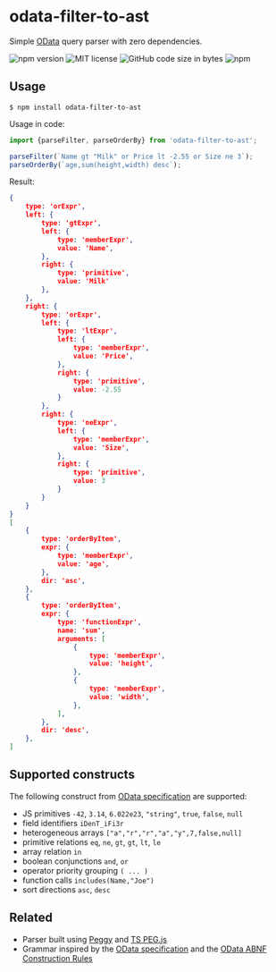 # odata-filter-to-ast

Simple [OData](https://www.odata.org/) query parser with zero dependencies.

![npm version](https://img.shields.io/npm/v/odata-filter-to-ast)
![MIT license](https://img.shields.io/npm/l/odata-filter-to-ast)
![GitHub code size in bytes](https://img.shields.io/github/languages/code-size/petrzjunior/odata-filter-to-ast)
![npm](https://img.shields.io/npm/dw/odata-filter-to-ast)

## Usage

```shell
$ npm install odata-filter-to-ast
```

Usage in code:

```js
import {parseFilter, parseOrderBy} from 'odata-filter-to-ast';

parseFilter(`Name gt "Milk" or Price lt -2.55 or Size ne 3`);
parseOrderBy(`age,sum(height,width) desc`);
```

Result:

```json lines
{
	type: 'orExpr',
	left: {
		type: 'gtExpr',
		left: {
			type: 'memberExpr',
			value: 'Name',
		},
		right: {
			type: 'primitive',
			value: 'Milk'
		},
	},
	right: {
		type: 'orExpr',
		left: {
			type: 'ltExpr',
			left: {
				type: 'memberExpr',
				value: 'Price',
			},
			right: {
				type: 'primitive',
				value: -2.55
			}
		},
		right: {
			type: 'neExpr',
			left: {
				type: 'memberExpr',
				value: 'Size',
			},
			right: {
				type: 'primitive',
				value: 3
			}
		}
	}
}
[
	{
		type: 'orderByItem',
		expr: {
			type: 'memberExpr',
			value: 'age',
		},
		dir: 'asc',
	},
	{
		type: 'orderByItem',
		expr: {
			type: 'functionExpr',
			name: 'sum',
			arguments: [
				{
					type: 'memberExpr',
					value: 'height',
				},
				{
					type: 'memberExpr',
					value: 'width',
				},
			],
		},
		dir: 'desc',
	},
]
```

## Supported constructs

The following construct
from [OData specification](http://docs.oasis-open.org/odata/odata/v4.01/odata-v4.01-part2-url-conventions.html) are
supported:

- JS primitives `-42`, `3.14`, `6.022e23`, `"string"`, `true`, `false`, `null`
- field identifiers `iDenT_iFi3r`
- heterogeneous arrays `["a","r","r","a","y",7,false,null]`
- primitive relations `eq`, `ne`, `gt`, `gt`, `lt`, `le`
- array relation `in`
- boolean conjunctions `and`, `or`
- operator priority grouping `( ... )`
- function calls `includes(Name,"Joe")`
- sort directions `asc`, `desc`

## Related

- Parser built using [Peggy](https://github.com/peggyjs/peggy) and [TS PEG.js](https://github.com/metadevpro/ts-pegjs)
- Grammar inspired by the [OData specification](http://docs.oasis-open.org/odata/odata/v4.01/odata-v4.01-part2-url-conventions.html#_Toc31361038) and the [OData ABNF Construction Rules](http://docs.oasis-open.org/odata/odata/v4.01/cs01/abnf/odata-abnf-construction-rules.txt)
